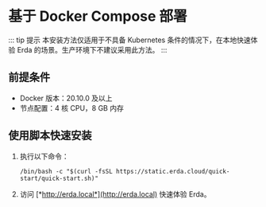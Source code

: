 # 基于 Docker Compose 部署

::: tip 提示
本安装方法仅适用于不具备 Kubernetes 条件的情况下，在本地快速体验 Erda 的场景。生产环境下不建议采用此方法。
:::

## 前提条件

- Docker 版本：20.10.0 及以上
- 节点配置：4 核 CPU，8 GB 内存

## 使用脚本快速安装

1. 执行以下命令：

   ```shell
   /bin/bash -c "$(curl -fsSL https://static.erda.cloud/quick-start/quick-start.sh)"
   ```

2. 访问 [*http://erda.local*](http://erda.local) 快速体验 Erda。

